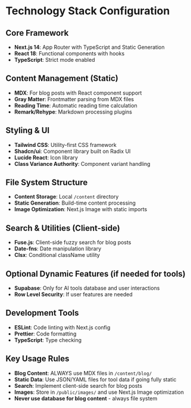 # Technology Stack Configuration

## Core Framework
- **Next.js 14**: App Router with TypeScript and Static Generation
- **React 18**: Functional components with hooks
- **TypeScript**: Strict mode enabled

## Content Management (Static)
- **MDX**: For blog posts with React component support
- **Gray Matter**: Frontmatter parsing from MDX files
- **Reading Time**: Automatic reading time calculation
- **Remark/Rehype**: Markdown processing plugins

## Styling & UI
- **Tailwind CSS**: Utility-first CSS framework
- **Shadcn/ui**: Component library built on Radix UI
- **Lucide React**: Icon library
- **Class Variance Authority**: Component variant handling

## File System Structure
- **Content Storage**: Local `/content` directory
- **Static Generation**: Build-time content processing
- **Image Optimization**: Next.js Image with static imports

## Search & Utilities (Client-side)
- **Fuse.js**: Client-side fuzzy search for blog posts
- **Date-fns**: Date manipulation library
- **Clsx**: Conditional className utility

## Optional Dynamic Features (if needed for tools)
- **Supabase**: Only for AI tools database and user interactions
- **Row Level Security**: If user features are needed

## Development Tools
- **ESLint**: Code linting with Next.js config
- **Prettier**: Code formatting
- **TypeScript**: Type checking

## Key Usage Rules
- **Blog Content**: ALWAYS use MDX files in `/content/blog/`
- **Static Data**: Use JSON/YAML files for tool data if going fully static
- **Search**: Implement client-side search for blog posts
- **Images**: Store in `/public/images/` and use Next.js Image optimization
- **Never use database for blog content** - always file system